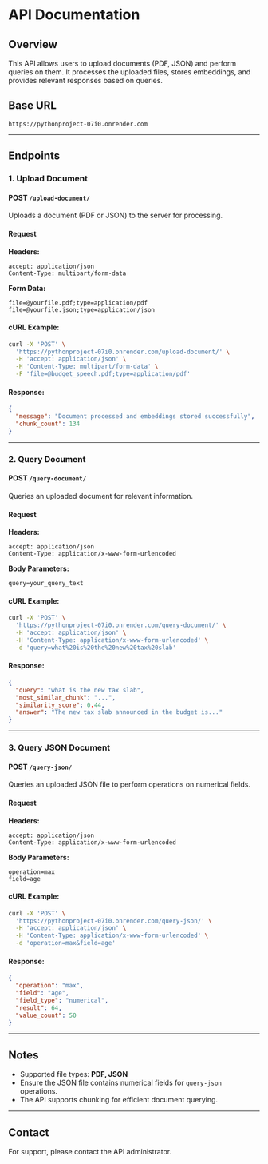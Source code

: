 # API Documentation

## Overview
This API allows users to upload documents (PDF, JSON) and perform queries on them. It processes the uploaded files, stores embeddings, and provides relevant responses based on queries.

## Base URL
```
https://pythonproject-07i0.onrender.com
```

---

## Endpoints

### 1. Upload Document
#### **POST** `/upload-document/`

Uploads a document (PDF or JSON) to the server for processing.

#### **Request**
**Headers:**
```
accept: application/json
Content-Type: multipart/form-data
```

**Form Data:**
```
file=@yourfile.pdf;type=application/pdf
file=@yourfile.json;type=application/json
```

#### **cURL Example:**
```sh
curl -X 'POST' \
  'https://pythonproject-07i0.onrender.com/upload-document/' \
  -H 'accept: application/json' \
  -H 'Content-Type: multipart/form-data' \
  -F 'file=@budget_speech.pdf;type=application/pdf'
```

#### **Response:**
```json
{
  "message": "Document processed and embeddings stored successfully",
  "chunk_count": 134
}
```

---

### 2. Query Document
#### **POST** `/query-document/`

Queries an uploaded document for relevant information.

#### **Request**
**Headers:**
```
accept: application/json
Content-Type: application/x-www-form-urlencoded
```

**Body Parameters:**
```
query=your_query_text
```

#### **cURL Example:**
```sh
curl -X 'POST' \
  'https://pythonproject-07i0.onrender.com/query-document/' \
  -H 'accept: application/json' \
  -H 'Content-Type: application/x-www-form-urlencoded' \
  -d 'query=what%20is%20the%20new%20tax%20slab'
```

#### **Response:**
```json
{
  "query": "what is the new tax slab",
  "most_similar_chunk": "...",
  "similarity_score": 0.44,
  "answer": "The new tax slab announced in the budget is..."
}
```

---

### 3. Query JSON Document
#### **POST** `/query-json/`

Queries an uploaded JSON file to perform operations on numerical fields.

#### **Request**
**Headers:**
```
accept: application/json
Content-Type: application/x-www-form-urlencoded
```

**Body Parameters:**
```
operation=max
field=age
```

#### **cURL Example:**
```sh
curl -X 'POST' \
  'https://pythonproject-07i0.onrender.com/query-json/' \
  -H 'accept: application/json' \
  -H 'Content-Type: application/x-www-form-urlencoded' \
  -d 'operation=max&field=age'
```

#### **Response:**
```json
{
  "operation": "max",
  "field": "age",
  "field_type": "numerical",
  "result": 64,
  "value_count": 50
}
```

---

## Notes
- Supported file types: **PDF, JSON**
- Ensure the JSON file contains numerical fields for `query-json` operations.
- The API supports chunking for efficient document querying.

---

## Contact
For support, please contact the API administrator.

